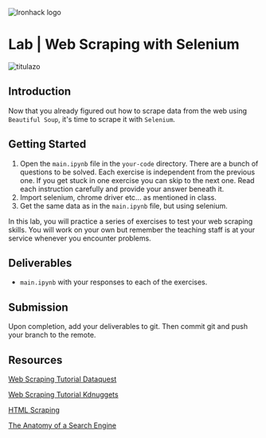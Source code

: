 ![Ironhack logo](https://i.imgur.com/1QgrNNw.png)

# Lab | Web Scraping with Selenium

![titulazo](https://store.nintendo.co.uk/_next/image?url=https%3A%2F%2Fassets.nintendo.eu%2Fimage%2Fupload%2Fc_scale%2Cw_767%2Ff_auto%2Fq_auto%2Fv1617717643%2FMNS%2FContent%2520Pages%2520Assets%2FCategory-List%2520Pages%2FFranchises%2FThe%2520Legend%2520of%2520Zelda%2F16.9_Hub_TheLegendofZelda_Logo_NOE.jpg&w=3840&q=75)

## Introduction
Now that you already figured out how to scrape data from the web using `Beautiful Soup`, it's time to scrape it with `Selenium`.

## Getting Started
1. Open the `main.ipynb` file in the `your-code` directory. There are a bunch of questions to be solved. Each exercise is independent from the previous one. If you get stuck in one exercise you can skip to the next one. Read each instruction carefully and provide your answer beneath it. 
1. Import selenium, chrome driver etc... as mentioned in class.
1. Get the same data as in the `main.ipynb` file, but using selenium.

In this lab, you will practice a series of exercises to test your web scraping skills. You will work on your own but remember the teaching staff is at your service whenever you encounter problems.





## Deliverables

- `main.ipynb` with your responses to each of the exercises.

## Submission

Upon completion, add your deliverables to git. Then commit git and push your branch to the remote.

## Resources

[Web Scraping Tutorial Dataquest](https://www.dataquest.io/blog/web-scraping-tutorial-python/)

[Web Scraping Tutorial Kdnuggets](https://www.kdnuggets.com/2018/02/web-scraping-tutorial-python.html)

[HTML Scraping](https://docs.python-guide.org/scenarios/scrape/)

[The Anatomy of a Search Engine](http://infolab.stanford.edu/~backrub/google.html)

